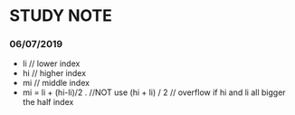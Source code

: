 # STUDY NOTE

### 06/07/2019
- li // lower index
- hi // higher index
- mi // middle index
- mi = li + (hi-li)/2 . //NOT use (hi + li) / 2  // overflow if hi and li all bigger the half index
